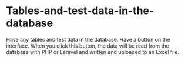 # Tables-and-test-data-in-the-database
Have any tables and test data in the database. Have a button on the interface. When you click this button, the data will be read from the database with PHP or Laravel and written and uploaded to an Excel file.
